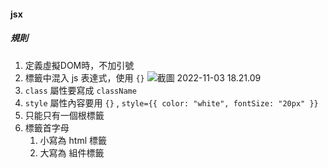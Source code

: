 #### jsx

##### 規則

1. 定義虛擬DOM時，不加引號
2. 標籤中混入 js 表達式，使用 `{}`
   ![截圖 2022-11-03 18.21.09](https://i.imgur.com/SSj4sw9.png)
3. `class` 屬性要寫成 `className`
4. `style` 屬性內容要用 `{}` , `style={{ color: "white", fontSize: "20px" }}`
5. 只能只有一個根標籤
6. 標籤首字母
   1. 小寫為 html 標籤
   2. 大寫為 組件標籤

